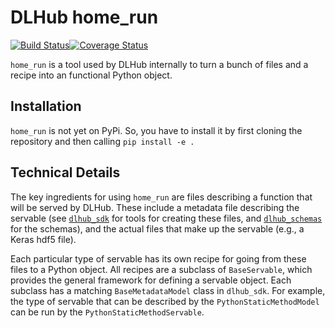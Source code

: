 # DLHub home_run

[![Build Status](https://travis-ci.org/DLHub-Argonne/home_run.svg?branch=master)](https://travis-ci.org/DLHub-Argonne/home_run)[![Coverage Status](https://coveralls.io/repos/github/DLHub-Argonne/home_run/badge.svg?branch=master)](https://coveralls.io/github/DLHub-Argonne/home_run?branch=master)

`home_run` is a tool used by DLHub internally to turn a bunch of files and a recipe into an functional Python object. 

## Installation

`home_run` is not yet on PyPi. So, you have to install it by first cloning the repository and then calling `pip install -e .`

## Technical Details

The key ingredients for using `home_run` are files describing a function that will be served by DLHub.
These include a metadata file describing the servable (see 
[`dlhub_sdk`](http://github.com/dlhub-argonne/dlhub_sdk) for tools for creating these files, 
and [`dlhub_schemas`](http://github.com/dlhub-argonne/dlhub_schemas) for the schemas), and
the actual files that make up the servable (e.g., a Keras hdf5 file).

Each particular type of servable has its own recipe for going from these files to a Python object.
All recipes are a subclass of `BaseServable`, which provides the general framework for defining a servable object.
Each subclass has a matching `BaseMetadataModel` class in `dlhub_sdk`.
For example, the type of servable that can be described by the `PythonStaticMethodModel` can be run by the `PythonStaticMethodServable`.
   
